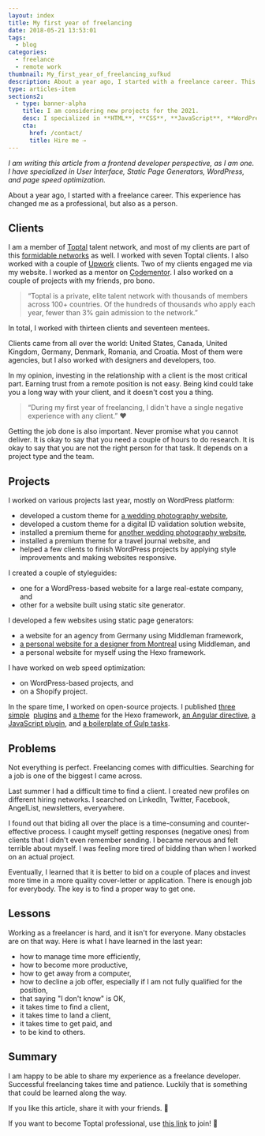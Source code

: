 ```yaml
---
layout: index
title: My first year of freelancing
date: 2018-05-21 13:53:01
tags:
  - blog
categories:
  - freelance
  - remote work
thumbnail: My_first_year_of_freelancing_xufkud
description: About a year ago, I started with a freelance career. This experience has changed me as a professional, but also as a person.
type: articles-item
sections2:
  - type: banner-alpha
    title: I am considering new projects for the 2021.
    desc: I specialized in **HTML**, **CSS**, **JavaScript**, **WordPress**, **Shopify**, and **JAMstack** technologies.
    cta:
      href: /contact/
      title: Hire me ⇢
---
```


_I am writing this article from a frontend developer perspective, as I am one. I have specialized in User Interface, Static Page Generators, WordPress, and page speed optimization._

About a year ago, I started with a freelance career. This experience has changed me as a professional, but also as a person.

<!-- more -->
## Clients

I am a member of [Toptal] talent network, and most of my clients are part of this [formidable networks] as well. I worked with seven Toptal clients. I also worked with a couple of [Upwork] clients. Two of my clients engaged me via my website. I worked as a mentor on [Codementor]. I also worked on a couple of projects with my friends, pro bono.

> “Toptal is a private, elite talent network with thousands of members across 100+ countries. Of the hundreds of thousands who apply each year, fewer than 3% gain admission to the network.”

In total, I worked with thirteen clients and seventeen mentees.

Clients came from all over the world: United States, Canada, United Kingdom, Germany, Denmark, Romania, and Croatia. Most of them were agencies, but I also worked with designers and developers, too.

In my opinion, investing in the relationship with a client is the most critical part. Earning trust from a remote position is not easy. Being kind could take you a long way with your client, and it doesn't cost you a thing.

> “During my first year of freelancing, I didn't have a single negative experience with any client.”
> ❤️

Getting the job done is also important. Never promise what you cannot deliver. It is okay to say that you need a couple of hours to do research. It is okay to say that you are not the right person for that task. It depends on a project type and the team.

## Projects

I worked on various projects last year, mostly on WordPress platform:

- developed a custom theme for [a wedding photography website],
- developed a custom theme for a digital ID validation solution website,
- installed a premium theme for [another wedding photography website],
- installed a premium theme for a travel journal website, and
- helped a few clients to finish WordPress projects by applying style improvements and making websites responsive.

I created a couple of styleguides:

- one for a WordPress-based website for a large real-estate company, and
- other for a website built using static site generator.

I developed a few websites using static page generators:

- a website for an agency from Germany using Middleman framework,
- [a personal website for a designer from Montreal] using Middleman, and
- a personal website for myself using the Hexo framework.

I have worked on web speed optimization:

- on WordPress-based projects, and
- on a Shopify project.

In the spare time, I worked on open-source projects. I published [three]&nbsp; [simple]&nbsp; [plugins] and [a theme] for the Hexo framework, [an Angular directive], [a JavaScript plugin], and [a boilerplate of Gulp tasks].

## Problems

Not everything is perfect. Freelancing comes with difficulties. Searching for a job is one of the biggest I came across.

Last summer I had a difficult time to find a client. I created new profiles on different hiring networks. I searched on LinkedIn, Twitter, Facebook, AngelList, newsletters, everywhere.

I found out that biding all over the place is a time-consuming and counter-effective process. I caught myself getting responses (negative ones) from clients that I didn't even remember sending. I became nervous and felt terrible about myself. I was feeling more tired of bidding than when I worked on an actual project.

Eventually, I learned that it is better to bid on a couple of places and invest more time in a more quality cover-letter or application. There is enough job for everybody. The key is to find a proper way to get one.

## Lessons

Working as a freelancer is hard, and it isn't for everyone. Many obstacles are on that way. Here is what I have learned in the last year:

- how to manage time more efficiently,
- how to become more productive,
- how to get away from a computer,
- how to decline a job offer, especially if I am not fully qualified for the position,
- that saying "I don't know" is OK,
- it takes time to find a client,
- it takes time to land a client,
- it takes time to get paid, and
- to be kind to others.

## Summary

I am happy to be able to share my experience as a freelance developer. Successful freelancing takes time and patience. Luckily that is something that could be learned along the way.

If you like this article, share it with your friends. 👋

If you want to become Toptal professional, use [this link] to join! 🔗

[Toptal]: https://www.toptal.com/resume/silvestar-bistrovic#trust-nothing-but-brilliant-freelancers
[formidable networks]: https://www.toptal.com/#trust-nothing-but-brilliant-freelancers
[Upwork]: https://www.upwork.com/o/profiles/users/_~01c831478a40df279f/
[Codementor]: https://www.codementor.io/malimirkeccita
[a wedding photography website]: /portfolio/irinaandmatej/
<!-- a digital ID validation solution website]: /portfolio/netki/ -->
[another wedding photography website]: /portfolio/marcijusweddings/
<!-- [an agency from Germany]: /portfolio/contiamo/ -->
[a personal website for a designer from Montreal]: /portfolio/hanhanxue/
[three]: https://www.npmjs.com/package/hexo-codepen
[simple]: https://www.npmjs.com/package/hexo-caniuse
[plugins]: https://www.npmjs.com/package/hexo-cloudinary
[a theme]: https://www.npmjs.com/package/hexo-theme-sb
[an Angular directive]: http://www.npmjs.com/package/angular-dragtable
[a JavaScript plugin]: https://www.npmjs.com/package/classily.js
[a boilerplate of Gulp tasks]: https://www.npmjs.com/package/starter-project
[Static Page Generators]: https://www.staticgen.com/
[this link]: https://www.toptal.com/#trust-nothing-but-brilliant-freelancers
